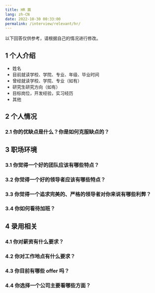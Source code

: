 ```yaml
---
title: HR 面
lang: zh-CN
date: 2022-10-30 00:33:00
permalink: /interview/relevant/hr/
---
```


以下回答仅供参考，请根据自己的情况进行修改。

## 1 个人介绍

- 姓名
- 目前就读学校、学院、专业、年级、毕业时间
- 曾经就读学校、学院、专业（如有）
- 研究生研究方向（如有）
- 目标岗位，开发经验，实习经历
- 其他

## 2 个人情况

### 2.1 你的优缺点是什么？你是如何克服缺点的？

## 3 职场环境

### 3.1 你觉得一个好的团队应该有哪些特点？

### 3.2 你觉得一个好的领导者应该有哪些特点？

### 3.3 你觉得一个追求完美的、严格的领导者对你来说有哪些利弊？

### 3.4 你如何看待加班？

## 4 录用相关

### 4.1 你对薪资有什么要求？

### 4.2 你对工作地点有什么要求？

### 4.3 你目前有哪些 offer 吗？

### 4.4 你选择一个公司主要看哪些方面？
